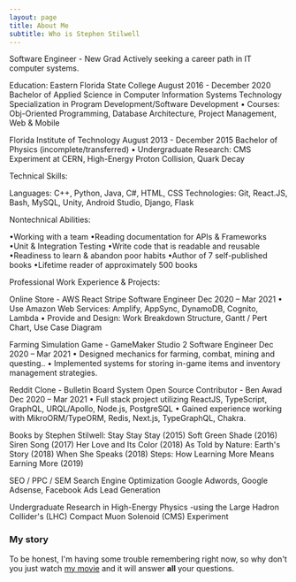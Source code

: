 ```yaml
---
layout: page
title: About Me
subtitle: Who is Stephen Stilwell
---
```


Software Engineer - New Grad
Actively seeking a career path in IT computer systems.

Education:
Eastern Florida State College
August 2016 - December 2020
Bachelor of Applied Science in Computer Information Systems Technology
Specialization in Program Development/Software Development
• Courses: Obj-Oriented Programming, Database Architecture, Project Management, Web & Mobile

Florida Institute of Technology
August 2013 - December 2015
Bachelor of Physics (incomplete/transferred)
• Undergraduate Research: CMS Experiment at CERN, High-Energy Proton Collision, Quark Decay

Technical Skills:

Languages: C++, Python, Java, C#, HTML, CSS
Technologies: Git, React.JS, Bash, MySQL, Unity, Android Studio, Django, Flask

Nontechnical Abilities:

•Working with a team
•Reading documentation for APIs & Frameworks
•Unit & Integration Testing
•Write code that is readable and reusable
•Readiness to learn & abandon poor habits
•Author of 7 self-published books
•Lifetime reader of approximately 500 books

Professional Work Experience & Projects:

Online Store - AWS React Stripe
Software Engineer Dec 2020 – Mar 2021
• Use Amazon Web Services: Amplify, AppSync, DynamoDB, Cognito, Lambda
• Provide and Design: Work Breakdown Structure, Gantt / Pert Chart, Use Case Diagram

Farming Simulation Game - GameMaker Studio 2
Software Engineer Dec 2020 – Mar 2021
• Designed mechanics for farming, combat, mining and questing..
• Implemented systems for storing in-game items and inventory management strategies.

Reddit Clone - Bulletin Board System
Open Source Contributor - Ben Awad Dec 2020 – Mar 2021
• Full stack project utilizing ReactJS, TypeScript, GraphQL, URQL/Apollo, Node.js, PostgreSQL
• Gained experience working with MikroORM/TypeORM, Redis, Next.js, TypeGraphQL, Chakra.

Books by Stephen Stilwell:
Stay Stay Stay (2015)
Soft Green Shade (2016)
Siren Song (2017)
Her Love and Its Color (2018)
As Told by Nature: Earth's Story (2018)
When She Speaks (2018)
Steps: How Learning More Means Earning More (2019)

SEO / PPC / SEM Search Engine Optimization
Google Adwords, Google Adsense, Facebook Ads
Lead Generation

Undergraduate Research in High-Energy Physics
-using the Large Hadron Collider's (LHC) Compact Muon Solenoid (CMS) Experiment

### My story

To be honest, I'm having some trouble remembering right now, so why don't you just watch [my movie](https://en.wikipedia.org/wiki/The_Princess_Bride_%28film%29) and it will answer **all** your questions.
